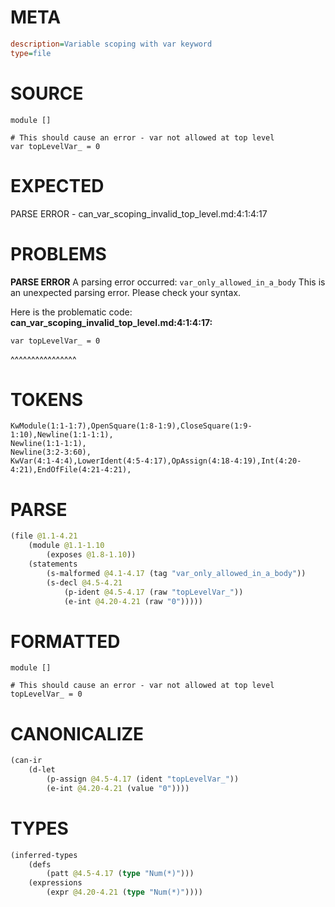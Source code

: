# META
~~~ini
description=Variable scoping with var keyword
type=file
~~~
# SOURCE
~~~roc
module []

# This should cause an error - var not allowed at top level
var topLevelVar_ = 0
~~~
# EXPECTED
PARSE ERROR - can_var_scoping_invalid_top_level.md:4:1:4:17
# PROBLEMS
**PARSE ERROR**
A parsing error occurred: `var_only_allowed_in_a_body`
This is an unexpected parsing error. Please check your syntax.

Here is the problematic code:
**can_var_scoping_invalid_top_level.md:4:1:4:17:**
```roc
var topLevelVar_ = 0
```
^^^^^^^^^^^^^^^^


# TOKENS
~~~zig
KwModule(1:1-1:7),OpenSquare(1:8-1:9),CloseSquare(1:9-1:10),Newline(1:1-1:1),
Newline(1:1-1:1),
Newline(3:2-3:60),
KwVar(4:1-4:4),LowerIdent(4:5-4:17),OpAssign(4:18-4:19),Int(4:20-4:21),EndOfFile(4:21-4:21),
~~~
# PARSE
~~~clojure
(file @1.1-4.21
	(module @1.1-1.10
		(exposes @1.8-1.10))
	(statements
		(s-malformed @4.1-4.17 (tag "var_only_allowed_in_a_body"))
		(s-decl @4.5-4.21
			(p-ident @4.5-4.17 (raw "topLevelVar_"))
			(e-int @4.20-4.21 (raw "0")))))
~~~
# FORMATTED
~~~roc
module []

# This should cause an error - var not allowed at top level
topLevelVar_ = 0
~~~
# CANONICALIZE
~~~clojure
(can-ir
	(d-let
		(p-assign @4.5-4.17 (ident "topLevelVar_"))
		(e-int @4.20-4.21 (value "0"))))
~~~
# TYPES
~~~clojure
(inferred-types
	(defs
		(patt @4.5-4.17 (type "Num(*)")))
	(expressions
		(expr @4.20-4.21 (type "Num(*)"))))
~~~
